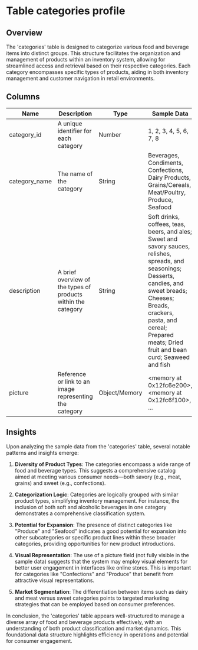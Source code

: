 # Table categories profile

## Overview
The 'categories' table is designed to categorize various food and beverage items into distinct groups. This structure facilitates the organization and management of products within an inventory system, allowing for streamlined access and retrieval based on their respective categories. Each category encompasses specific types of products, aiding in both inventory management and customer navigation in retail environments.

## Columns

| Name            | Description                                            | Type         | Sample Data                        |
|------------------|--------------------------------------------------------|--------------|------------------------------------|
| category_id      | A unique identifier for each category                  | Number       | 1, 2, 3, 4, 5, 6, 7, 8            |
| category_name    | The name of the category                               | String       | Beverages, Condiments, Confections, Dairy Products, Grains/Cereals, Meat/Poultry, Produce, Seafood |
| description      | A brief overview of the types of products within the category | String       | Soft drinks, coffees, teas, beers, and ales; Sweet and savory sauces, relishes, spreads, and seasonings; Desserts, candies, and sweet breads; Cheeses; Breads, crackers, pasta, and cereal; Prepared meats; Dried fruit and bean curd; Seaweed and fish |
| picture          | Reference or link to an image representing the category | Object/Memory| <memory at 0x12fc6e200>, <memory at 0x12fc6f100>, ... |

## Insights
Upon analyzing the sample data from the 'categories' table, several notable patterns and insights emerge:

1. **Diversity of Product Types**: The categories encompass a wide range of food and beverage types. This suggests a comprehensive catalog aimed at meeting various consumer needs—both savory (e.g., meat, grains) and sweet (e.g., confections).

2. **Categorization Logic**: Categories are logically grouped with similar product types, simplifying inventory management. For instance, the inclusion of both soft and alcoholic beverages in one category demonstrates a comprehensive classification system.

3. **Potential for Expansion**: The presence of distinct categories like "Produce" and "Seafood" indicates a good potential for expansion into other subcategories or specific product lines within these broader categories, providing opportunities for new product introductions.

4. **Visual Representation**: The use of a picture field (not fully visible in the sample data) suggests that the system may employ visual elements for better user engagement in interfaces like online stores. This is important for categories like "Confections" and "Produce" that benefit from attractive visual representations.

5. **Market Segmentation**: The differentiation between items such as dairy and meat versus sweet categories points to targeted marketing strategies that can be employed based on consumer preferences.

In conclusion, the 'categories' table appears well-structured to manage a diverse array of food and beverage products effectively, with an understanding of both product classification and market dynamics. This foundational data structure highlights efficiency in operations and potential for consumer engagement.